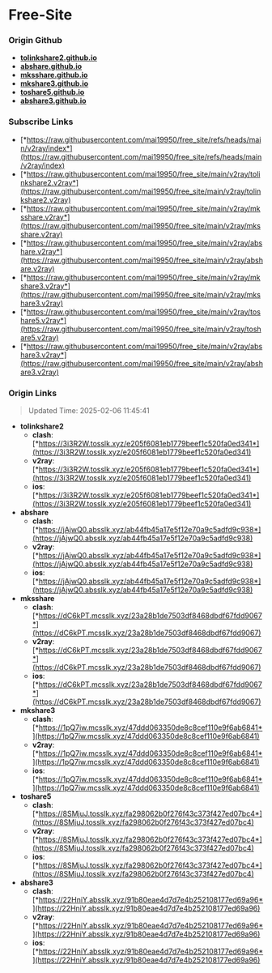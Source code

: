 # Free-Site

### Origin Github

- [**tolinkshare2.github.io**](https://github.com/tolinkshare2/tolinkshare2.github.io)
- [**abshare.github.io**](https://github.com/abshare/abshare.github.io)
- [**mksshare.github.io**](https://github.com/mksshare/mksshare.github.io)
- [**mkshare3.github.io**](https://github.com/mkshare3/mkshare3.github.io)
- [**toshare5.github.io**](https://github.com/toshare5/toshare5.github.io)
- [**abshare3.github.io**](https://github.com/abshare3/abshare3.github.io)

### Subscribe Links

- [*https://raw.githubusercontent.com/mai19950/free_site/refs/heads/main/v2ray/index*](https://raw.githubusercontent.com/mai19950/free_site/refs/heads/main/v2ray/index)
- [*https://raw.githubusercontent.com/mai19950/free_site/main/v2ray/tolinkshare2.v2ray*](https://raw.githubusercontent.com/mai19950/free_site/main/v2ray/tolinkshare2.v2ray)
- [*https://raw.githubusercontent.com/mai19950/free_site/main/v2ray/mksshare.v2ray*](https://raw.githubusercontent.com/mai19950/free_site/main/v2ray/mksshare.v2ray)
- [*https://raw.githubusercontent.com/mai19950/free_site/main/v2ray/abshare.v2ray*](https://raw.githubusercontent.com/mai19950/free_site/main/v2ray/abshare.v2ray)
- [*https://raw.githubusercontent.com/mai19950/free_site/main/v2ray/mkshare3.v2ray*](https://raw.githubusercontent.com/mai19950/free_site/main/v2ray/mkshare3.v2ray)
- [*https://raw.githubusercontent.com/mai19950/free_site/main/v2ray/toshare5.v2ray*](https://raw.githubusercontent.com/mai19950/free_site/main/v2ray/toshare5.v2ray)
- [*https://raw.githubusercontent.com/mai19950/free_site/main/v2ray/abshare3.v2ray*](https://raw.githubusercontent.com/mai19950/free_site/main/v2ray/abshare3.v2ray)

### Origin Links

> Updated Time: 2025-02-06 11:45:41

- **tolinkshare2**
  - **clash**: [*https://3i3R2W.tosslk.xyz/e205f6081eb1779beef1c520fa0ed341*](https://3i3R2W.tosslk.xyz/e205f6081eb1779beef1c520fa0ed341)
  - **v2ray**: [*https://3i3R2W.tosslk.xyz/e205f6081eb1779beef1c520fa0ed341*](https://3i3R2W.tosslk.xyz/e205f6081eb1779beef1c520fa0ed341)
  - **ios**: [*https://3i3R2W.tosslk.xyz/e205f6081eb1779beef1c520fa0ed341*](https://3i3R2W.tosslk.xyz/e205f6081eb1779beef1c520fa0ed341)
- **abshare**
  - **clash**: [*https://jAjwQ0.absslk.xyz/ab44fb45a17e5f12e70a9c5adfd9c938*](https://jAjwQ0.absslk.xyz/ab44fb45a17e5f12e70a9c5adfd9c938)
  - **v2ray**: [*https://jAjwQ0.absslk.xyz/ab44fb45a17e5f12e70a9c5adfd9c938*](https://jAjwQ0.absslk.xyz/ab44fb45a17e5f12e70a9c5adfd9c938)
  - **ios**: [*https://jAjwQ0.absslk.xyz/ab44fb45a17e5f12e70a9c5adfd9c938*](https://jAjwQ0.absslk.xyz/ab44fb45a17e5f12e70a9c5adfd9c938)
- **mksshare**
  - **clash**: [*https://dC6kPT.mcsslk.xyz/23a28b1de7503df8468dbdf67fdd9067*](https://dC6kPT.mcsslk.xyz/23a28b1de7503df8468dbdf67fdd9067)
  - **v2ray**: [*https://dC6kPT.mcsslk.xyz/23a28b1de7503df8468dbdf67fdd9067*](https://dC6kPT.mcsslk.xyz/23a28b1de7503df8468dbdf67fdd9067)
  - **ios**: [*https://dC6kPT.mcsslk.xyz/23a28b1de7503df8468dbdf67fdd9067*](https://dC6kPT.mcsslk.xyz/23a28b1de7503df8468dbdf67fdd9067)
- **mkshare3**
  - **clash**: [*https://1pQ7iw.mcsslk.xyz/47ddd063350de8c8cef110e9f6ab6841*](https://1pQ7iw.mcsslk.xyz/47ddd063350de8c8cef110e9f6ab6841)
  - **v2ray**: [*https://1pQ7iw.mcsslk.xyz/47ddd063350de8c8cef110e9f6ab6841*](https://1pQ7iw.mcsslk.xyz/47ddd063350de8c8cef110e9f6ab6841)
  - **ios**: [*https://1pQ7iw.mcsslk.xyz/47ddd063350de8c8cef110e9f6ab6841*](https://1pQ7iw.mcsslk.xyz/47ddd063350de8c8cef110e9f6ab6841)
- **toshare5**
  - **clash**: [*https://8SMjuJ.tosslk.xyz/fa298062b0f276f43c373f427ed07bc4*](https://8SMjuJ.tosslk.xyz/fa298062b0f276f43c373f427ed07bc4)
  - **v2ray**: [*https://8SMjuJ.tosslk.xyz/fa298062b0f276f43c373f427ed07bc4*](https://8SMjuJ.tosslk.xyz/fa298062b0f276f43c373f427ed07bc4)
  - **ios**: [*https://8SMjuJ.tosslk.xyz/fa298062b0f276f43c373f427ed07bc4*](https://8SMjuJ.tosslk.xyz/fa298062b0f276f43c373f427ed07bc4)
- **abshare3**
  - **clash**: [*https://22HniY.absslk.xyz/91b80eae4d7d7e4b252108177ed69a96*](https://22HniY.absslk.xyz/91b80eae4d7d7e4b252108177ed69a96)
  - **v2ray**: [*https://22HniY.absslk.xyz/91b80eae4d7d7e4b252108177ed69a96*](https://22HniY.absslk.xyz/91b80eae4d7d7e4b252108177ed69a96)
  - **ios**: [*https://22HniY.absslk.xyz/91b80eae4d7d7e4b252108177ed69a96*](https://22HniY.absslk.xyz/91b80eae4d7d7e4b252108177ed69a96)
